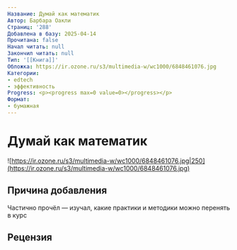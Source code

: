 ```yaml
---
Название: Думай как математик
Автор: Барбара Оакли
Страниц: '288'
Добавлена в базу: 2025-04-14
Прочитана: false
Начал читать: null
Закончил читать: null
Тип: '[[Книга]]'
Обложка: https://ir.ozone.ru/s3/multimedia-w/wc1000/6848461076.jpg
Категории:
- edtech
- эффективность
Progress: <p><progress max=0 value=0></progress></p>
Формат:
- бумажная
---
```

# Думай как математик

![https://ir.ozone.ru/s3/multimedia-w/wc1000/6848461076.jpg|250](https://ir.ozone.ru/s3/multimedia-w/wc1000/6848461076.jpg)

## Причина добавления

Частично прочёл — изучал, какие практики и методики можно перенять в курс

## Рецензия